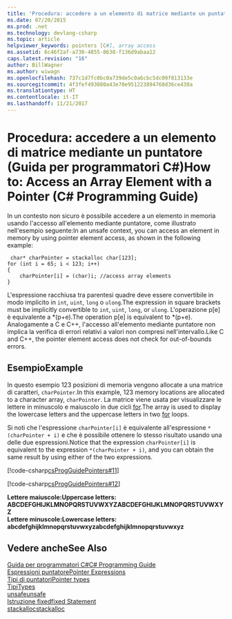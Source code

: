 ```yaml
---
title: 'Procedura: accedere a un elemento di matrice mediante un puntatore (Guida per programmatori C#)'
ms.date: 07/20/2015
ms.prod: .net
ms.technology: devlang-csharp
ms.topic: article
helpviewer_keywords: pointers [C#], array access
ms.assetid: 6c46f2af-a730-4855-8638-f136d9abaa12
caps.latest.revision: "16"
author: BillWagner
ms.author: wiwagn
ms.openlocfilehash: 737c1d7fc0bc0a739de5c0a6cbc5dc09f813133e
ms.sourcegitcommit: 4f3fef493080a43e70e951223894768d36ce430a
ms.translationtype: HT
ms.contentlocale: it-IT
ms.lasthandoff: 11/21/2017
---
```

# <a name="how-to-access-an-array-element-with-a-pointer-c-programming-guide"></a><span data-ttu-id="e6f92-102">Procedura: accedere a un elemento di matrice mediante un puntatore (Guida per programmatori C#)</span><span class="sxs-lookup"><span data-stu-id="e6f92-102">How to: Access an Array Element with a Pointer (C# Programming Guide)</span></span>
<span data-ttu-id="e6f92-103">In un contesto non sicuro è possibile accedere a un elemento in memoria usando l'accesso all'elemento mediante puntatore, come illustrato nell'esempio seguente:</span><span class="sxs-lookup"><span data-stu-id="e6f92-103">In an unsafe context, you can access an element in memory by using pointer element access, as shown in the following example:</span></span>  
  
```  
 char* charPointer = stackalloc char[123];  
for (int i = 65; i < 123; i++)  
{  
    charPointer[i] = (char)i; //access array elements  
}  
```  
  
 <span data-ttu-id="e6f92-104">L'espressione racchiusa tra parentesi quadre deve essere convertibile in modo implicito in `int`, `uint`, `long` o `ulong`.</span><span class="sxs-lookup"><span data-stu-id="e6f92-104">The expression in square brackets must be implicitly convertible to `int`, `uint`, `long`, or `ulong`.</span></span> <span data-ttu-id="e6f92-105">L'operazione p[e] è equivalente a *(p+e).</span><span class="sxs-lookup"><span data-stu-id="e6f92-105">The operation p[e] is equivalent to *(p+e).</span></span> <span data-ttu-id="e6f92-106">Analogamente a C e C++, l'accesso all'elemento mediante puntatore non implica la verifica di errori relativi a valori non compresi nell'intervallo.</span><span class="sxs-lookup"><span data-stu-id="e6f92-106">Like C and C++, the pointer element access does not check for out-of-bounds errors.</span></span>  
  
## <a name="example"></a><span data-ttu-id="e6f92-107">Esempio</span><span class="sxs-lookup"><span data-stu-id="e6f92-107">Example</span></span>  
 <span data-ttu-id="e6f92-108">In questo esempio 123 posizioni di memoria vengono allocate a una matrice di caratteri, `charPointer`.</span><span class="sxs-lookup"><span data-stu-id="e6f92-108">In this example, 123 memory locations are allocated to a character array, `charPointer`.</span></span> <span data-ttu-id="e6f92-109">La matrice viene usata per visualizzare le lettere in minuscolo e maiuscolo in due cicli [for](../../../csharp/language-reference/keywords/for.md).</span><span class="sxs-lookup"><span data-stu-id="e6f92-109">The array is used to display the lowercase letters and the uppercase letters in two [for](../../../csharp/language-reference/keywords/for.md) loops.</span></span>  
  
 <span data-ttu-id="e6f92-110">Si noti che l'espressione `charPointer[i]` è equivalente all'espressione `*(charPointer + i)` e che è possibile ottenere lo stesso risultato usando una delle due espressioni.</span><span class="sxs-lookup"><span data-stu-id="e6f92-110">Notice that the expression `charPointer[i]` is equivalent to the expression `*(charPointer + i)`, and you can obtain the same result by using either of the two expressions.</span></span>  
  
 [!code-csharp[csProgGuidePointers#11](../../../csharp/programming-guide/unsafe-code-pointers/codesnippet/CSharp/how-to-access-an-array-element-with-a-pointer_1.cs)]  
  
 [!code-csharp[csProgGuidePointers#12](../../../csharp/programming-guide/unsafe-code-pointers/codesnippet/CSharp/how-to-access-an-array-element-with-a-pointer_2.cs)]  
  
 <span data-ttu-id="e6f92-111">**Lettere maiuscole:**</span><span class="sxs-lookup"><span data-stu-id="e6f92-111">**Uppercase letters:**</span></span>  
<span data-ttu-id="e6f92-112">**ABCDEFGHIJKLMNOPQRSTUVWXYZ**</span><span class="sxs-lookup"><span data-stu-id="e6f92-112">**ABCDEFGHIJKLMNOPQRSTUVWXYZ**</span></span>  
<span data-ttu-id="e6f92-113">**Lettere minuscole:**</span><span class="sxs-lookup"><span data-stu-id="e6f92-113">**Lowercase letters:**</span></span>  
<span data-ttu-id="e6f92-114">**abcdefghijklmnopqrstuvwxyz**</span><span class="sxs-lookup"><span data-stu-id="e6f92-114">**abcdefghijklmnopqrstuvwxyz**</span></span>   
## <a name="see-also"></a><span data-ttu-id="e6f92-115">Vedere anche</span><span class="sxs-lookup"><span data-stu-id="e6f92-115">See Also</span></span>  
 [<span data-ttu-id="e6f92-116">Guida per programmatori C#</span><span class="sxs-lookup"><span data-stu-id="e6f92-116">C# Programming Guide</span></span>](../../../csharp/programming-guide/index.md)  
 [<span data-ttu-id="e6f92-117">Espressioni puntatore</span><span class="sxs-lookup"><span data-stu-id="e6f92-117">Pointer Expressions</span></span>](../../../csharp/programming-guide/unsafe-code-pointers/pointer-expressions.md)  
 [<span data-ttu-id="e6f92-118">Tipi di puntatori</span><span class="sxs-lookup"><span data-stu-id="e6f92-118">Pointer types</span></span>](../../../csharp/programming-guide/unsafe-code-pointers/pointer-types.md)  
 [<span data-ttu-id="e6f92-119">Tipi</span><span class="sxs-lookup"><span data-stu-id="e6f92-119">Types</span></span>](../../../csharp/language-reference/keywords/types.md)  
 [<span data-ttu-id="e6f92-120">unsafe</span><span class="sxs-lookup"><span data-stu-id="e6f92-120">unsafe</span></span>](../../../csharp/language-reference/keywords/unsafe.md)  
 [<span data-ttu-id="e6f92-121">Istruzione fixed</span><span class="sxs-lookup"><span data-stu-id="e6f92-121">fixed Statement</span></span>](../../../csharp/language-reference/keywords/fixed-statement.md)  
 [<span data-ttu-id="e6f92-122">stackalloc</span><span class="sxs-lookup"><span data-stu-id="e6f92-122">stackalloc</span></span>](../../../csharp/language-reference/keywords/stackalloc.md)
